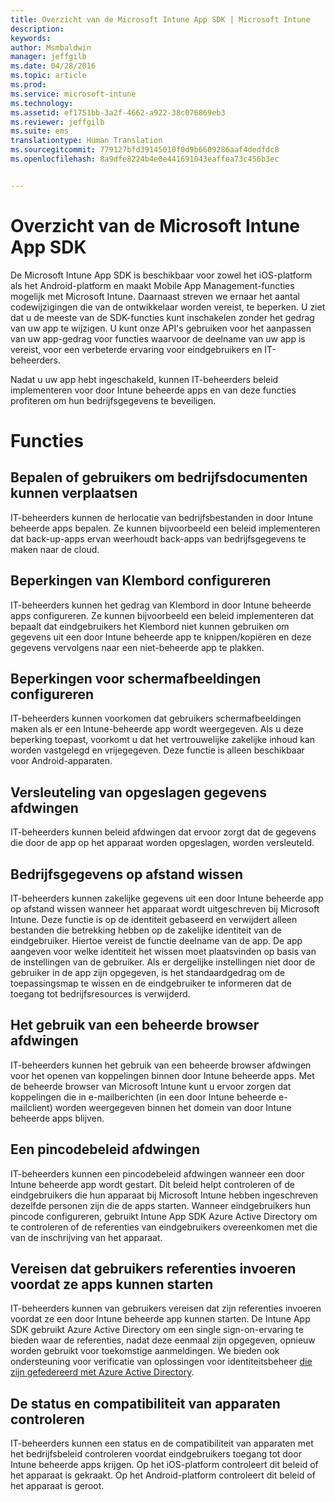 ```yaml
---
title: Overzicht van de Microsoft Intune App SDK | Microsoft Intune
description: 
keywords: 
author: Msmbaldwin
manager: jeffgilb
ms.date: 04/28/2016
ms.topic: article
ms.prod: 
ms.service: microsoft-intune
ms.technology: 
ms.assetid: ef1751bb-3a2f-4662-a922-38c076869eb3
ms.reviewer: jeffgilb
ms.suite: ems
translationtype: Human Translation
ms.sourcegitcommit: 779127bfd39145010f0d9b6609286aaf4dedfdc8
ms.openlocfilehash: 8a9dfe8224b4e0e441691043eaffea73c456b3ec


---
```


# Overzicht van de Microsoft Intune App SDK
De Microsoft Intune App SDK is beschikbaar voor zowel het iOS-platform als het Android-platform en maakt Mobile App Management-functies mogelijk met Microsoft Intune. Daarnaast streven we ernaar het aantal codewijzigingen die van de ontwikkelaar worden vereist, te beperken. U ziet dat u de meeste van de SDK-functies kunt inschakelen zonder het gedrag van uw app te wijzigen. U kunt onze API's gebruiken voor het aanpassen van uw app-gedrag voor functies waarvoor de deelname van uw app is vereist, voor een verbeterde ervaring voor eindgebruikers en IT-beheerders. 

Nadat u uw app hebt ingeschakeld, kunnen IT-beheerders beleid implementeren voor door Intune beheerde apps en van deze functies profiteren om hun bedrijfsgegevens te beveiligen.

# Functies
## Bepalen of gebruikers om bedrijfsdocumenten kunnen verplaatsen
IT-beheerders kunnen de herlocatie van bedrijfsbestanden in door Intune beheerde apps bepalen. Ze kunnen bijvoorbeeld een beleid implementeren dat back-up-apps ervan weerhoudt back-apps van bedrijfsgegevens te maken naar de cloud.  

## Beperkingen van Klembord configureren
IT-beheerders kunnen het gedrag van Klembord in door Intune beheerde apps configureren. Ze kunnen bijvoorbeeld een beleid implementeren dat bepaalt dat eindgebruikers het Klembord niet kunnen gebruiken om gegevens uit een door Intune beheerde app te knippen/kopiëren en deze gegevens vervolgens naar een niet-beheerde app te plakken.

## Beperkingen voor schermafbeeldingen configureren
IT-beheerders kunnen voorkomen dat gebruikers schermafbeeldingen maken als er een Intune-beheerde app wordt weergegeven. Als u deze beperking toepast, voorkomt u dat het vertrouwelijke zakelijke inhoud kan worden vastgelegd en vrijegegeven. Deze functie is alleen beschikbaar voor Android-apparaten. 

## Versleuteling van opgeslagen gegevens afdwingen
IT-beheerders kunnen beleid afdwingen dat ervoor zorgt dat de gegevens die door de app op het apparaat worden opgeslagen, worden versleuteld.

## Bedrijfsgegevens op afstand wissen
IT-beheerders kunnen zakelijke gegevens uit een door Intune beheerde app op afstand wissen wanneer het apparaat wordt uitgeschreven bij Microsoft Intune. Deze functie is op de identiteit gebaseerd en verwijdert alleen bestanden die betrekking hebben op de zakelijke identiteit van de eindgebruiker. Hiertoe vereist de functie deelname van de app. De app aangeven voor welke identiteit het wissen moet plaatsvinden op basis van de instellingen van de gebruiker. Als er dergelijke instellingen niet door de gebruiker in de app zijn opgegeven, is het standaardgedrag om de toepassingsmap te wissen en de eindgebruiker te informeren dat de toegang tot bedrijfsresources is verwijderd. 

## Het gebruik van een beheerde browser afdwingen
IT-beheerders kunnen het gebruik van een beheerde browser afdwingen voor het openen van koppelingen binnen door Intune beheerde apps. Met de beheerde browser van Microsoft Intune kunt u ervoor zorgen dat koppelingen die in e-mailberichten (in een door Intune beheerde e-mailclient) worden weergegeven binnen het domein van door Intune beheerde apps blijven.

## Een pincodebeleid afdwingen
IT-beheerders kunnen een pincodebeleid afdwingen wanneer een door Intune beheerde app wordt gestart. Dit beleid helpt controleren of de eindgebruikers die hun apparaat bij Microsoft Intune hebben ingeschreven dezelfde personen zijn die de apps starten. Wanneer eindgebruikers hun pincode configureren, gebruikt Intune App SDK Azure Active Directory om te controleren of de referenties van eindgebruikers overeenkomen met die van de inschrijving van het apparaat. 

## Vereisen dat gebruikers referenties invoeren voordat ze apps kunnen starten
IT-beheerders kunnen van gebruikers vereisen dat zijn referenties invoeren voordat ze een door Intune beheerde app kunnen starten. De Intune App SDK gebruikt Azure Active Directory om een single sign-on-ervaring te bieden waar de referenties, nadat deze eenmaal zijn opgegeven, opnieuw worden gebruikt voor toekomstige aanmeldingen. We bieden ook ondersteuning voor verificatie van oplossingen voor identiteitsbeheer [die zijn gefedereerd met Azure Active Directory](https://msdn.microsoft.com/en-us/library/azure/jj679342.aspx). 

## De status en compatibiliteit van apparaten controleren
IT-beheerders kunnen een status en de compatibiliteit van apparaten met het bedrijfsbeleid controleren voordat eindgebruikers toegang tot door Intune beheerde apps krijgen. Op het iOS-platform controleert dit beleid of het apparaat is gekraakt. Op het Android-platform controleert dit beleid of het apparaat is geroot.  





<!--HONumber=Jun16_HO4-->


